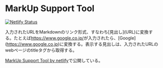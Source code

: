 # MarkUp Support Tool

[![Netlify Status](https://api.netlify.com/api/v1/badges/efd70f72-6037-4c9e-9c3a-5d6bf1decc72/deploy-status)](https://must-kubotama.netlify.app/)

入力されたURLをMarkdownのリンク形式、すなわち\[見出し\](URL)に変換する。たとえば<https://www.google.co.jp/>が入力されたら、\[Google\](<https://www.google.co.jp>)に変換する。表示する見出しは、入力されたURLのwebページのtitleタグから取得する。

[MarkUp Support Tool by netlify](https://must-kubotama.netlify.app/)で公開している。
